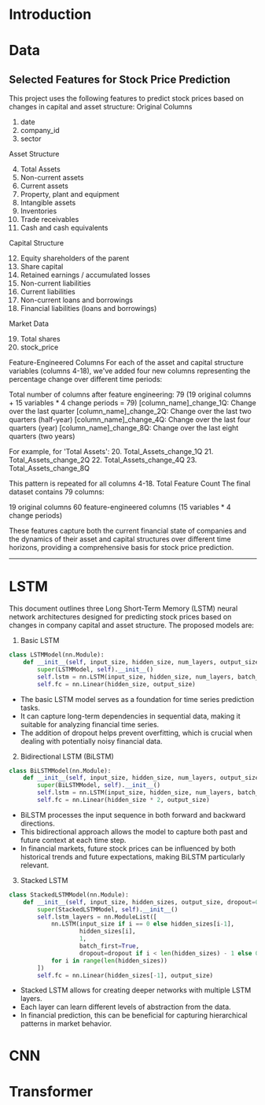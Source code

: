 # Introduction


# Data
## Selected Features for Stock Price Prediction
This project uses the following features to predict stock prices based on changes in capital and asset structure:
Original Columns

1. date
2. company_id
3. sector

Asset Structure

4. Total Assets
5. Non-current assets
6. Current assets
7. Property, plant and equipment
8. Intangible assets
9. Inventories
10. Trade receivables
11. Cash and cash equivalents

Capital Structure

12. Equity shareholders of the parent
13. Share capital
14. Retained earnings / accumulated losses
15. Non-current liabilities
16. Current liabilities
17. Non-current loans and borrowings
18. Financial liabilities (loans and borrowings)

Market Data

19. Total shares
20. stock_price

Feature-Engineered Columns
For each of the asset and capital structure variables (columns 4-18), we've added four new columns representing the percentage change over different time periods:

Total number of columns after feature engineering: 79
(19 original columns + 15 variables * 4 change periods = 79)
[column_name]_change_1Q: Change over the last quarter
[column_name]_change_2Q: Change over the last two quarters (half-year)
[column_name]_change_4Q: Change over the last four quarters (year)
[column_name]_change_8Q: Change over the last eight quarters (two years)

For example, for 'Total Assets':
20. Total_Assets_change_1Q
21. Total_Assets_change_2Q
22. Total_Assets_change_4Q
23. Total_Assets_change_8Q

This pattern is repeated for all columns 4-18.
Total Feature Count
The final dataset contains 79 columns:

19 original columns
60 feature-engineered columns (15 variables * 4 change periods)

These features capture both the current financial state of companies and the dynamics of their asset and capital structures over different time horizons, providing a comprehensive basis for stock price prediction.

---


# LSTM

This document outlines three Long Short-Term Memory (LSTM) neural network architectures designed for predicting stock prices based on changes in company capital and asset structure.
The proposed models are:
1. Basic LSTM
```python
class LSTMModel(nn.Module):
    def __init__(self, input_size, hidden_size, num_layers, output_size, dropout=0.2):
        super(LSTMModel, self).__init__()
        self.lstm = nn.LSTM(input_size, hidden_size, num_layers, batch_first=True, dropout=dropout)
        self.fc = nn.Linear(hidden_size, output_size)
```
* The basic LSTM model serves as a foundation for time series prediction tasks.
* It can capture long-term dependencies in sequential data, making it suitable for analyzing financial time series.
* The addition of dropout helps prevent overfitting, which is crucial when dealing with potentially noisy financial data.


2. Bidirectional LSTM (BiLSTM)
```python
class BiLSTMModel(nn.Module):
    def __init__(self, input_size, hidden_size, num_layers, output_size, dropout=0.0):
        super(BiLSTMModel, self).__init__()
        self.lstm = nn.LSTM(input_size, hidden_size, num_layers, batch_first=True, bidirectional=True, dropout=dropout)
        self.fc = nn.Linear(hidden_size * 2, output_size)
```
* BiLSTM processes the input sequence in both forward and backward directions.
* This bidirectional approach allows the model to capture both past and future context at each time step.
* In financial markets, future stock prices can be influenced by both historical trends and future expectations, making BiLSTM particularly relevant.

3. Stacked LSTM
```python
class StackedLSTMModel(nn.Module):
    def __init__(self, input_size, hidden_sizes, output_size, dropout=0.0):
        super(StackedLSTMModel, self).__init__()
        self.lstm_layers = nn.ModuleList([
            nn.LSTM(input_size if i == 0 else hidden_sizes[i-1], 
                    hidden_sizes[i], 
                    1, 
                    batch_first=True, 
                    dropout=dropout if i < len(hidden_sizes) - 1 else 0) 
            for i in range(len(hidden_sizes))
        ])
        self.fc = nn.Linear(hidden_sizes[-1], output_size)
```
* Stacked LSTM allows for creating deeper networks with multiple LSTM layers.
* Each layer can learn different levels of abstraction from the data.
* In financial prediction, this can be beneficial for capturing hierarchical patterns in market behavior.

# CNN


# Transformer
